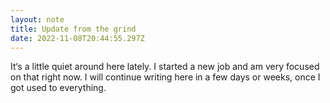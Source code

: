 ```yaml
---
layout: note
title: Update from the grind
date: 2022-11-08T20:44:55.297Z
---
```

It‘s a little quiet around here lately. I started a new job and am very focused on that right now. I will continue writing here in a few days or weeks, once I got used to everything.
